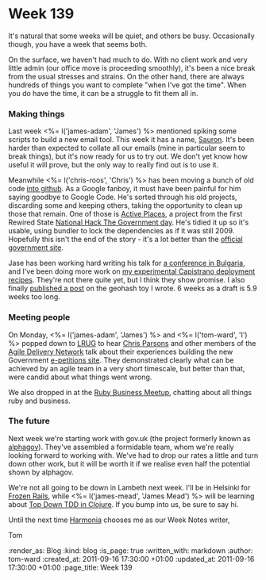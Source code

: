 Week 139
========

It's natural that some weeks will be quiet, and others be busy.  Occasionally though, you have a week that seems both.

On the surface, we haven't had much to do.  With no client work and very little admin (our office move is proceeding smoothly), it's been a nice break from the usual stresses and strains.  On the other hand, there are always hundreds of things you want to complete "when I've got the time".  When you do have the time, it can be a struggle to fit them all in.

### Making things

Last week <%= l('james-adam', 'James') %> mentioned spiking some scripts to build a new email tool.  This week it has a name, [Sauron](https://github.com/freerange/sauron).  It's been harder than expected to collate all our emails (mine in particular seem to break things), but it's now ready for us to try out.  We don't yet know how useful it will prove, but the only way to really find out is to use it.

Meanwhile <%= l('chris-roos', 'Chris') %> has been moving a bunch of old code [into github](https://github.com/chrisroos).  As a Google fanboy, it must have been painful for him saying goodbye to Google Code.  He's sorted through his old projects, discarding some and keeping others, taking the opportunity to clean up those that remain.  One of those is [Active Places](https://github.com/chrisroos/activeplaces), a project from the first Rewired State [National Hack The Government day](http://rewiredstate.org/events/hackthegovday).  He's tidied it up so it's usable, using bundler to lock the dependencies as if it was still 2009.  Hopefully this isn't the end of the story - it's a lot better than the [official government site](http://www.activeplaces.com/).

Jase has been working hard writing his talk for [a conference in Bulgaria](http://designday.netmag.bg/), and I've been doing more work on [my experimental Capistrano deployment recipes](https://github.com/tomafro/tomafro-deploy).  They're not there quite yet, but I think they show promise.  I also finally [published a post](http://tomafro.net/2011/09/a-small-toy-to-explore-geohashes) on the geohash toy I wrote.  6 weeks as a draft is 5.9 weeks too long.

### Meeting people

On Monday, <%= l('james-adam', 'James') %> and <%= l('tom-ward', 'I') %> popped down to [LRUG](http://lrug.org) to hear [Chris Parsons](http://chrismdp.github.com/) and other members of the [Agile Delivery Network](http://www.agiledelivery.net/) talk about their experiences building the new Government [e-petitions site](http://epetitions.direct.gov.uk/).  They demonstrated clearly what can be achieved by an agile team in a very short timescale, but better than that, were candid about what things went wrong.

We also dropped in at the [Ruby Business Meetup](http://www.meetup.com/Ruby-Business-UK/), chatting about all things ruby and business.

### The future

Next week we're starting work with gov.uk (the project formerly known as [alphagov](http://alpha.gov.uk/)).  They've assembled a formidable team, whom we're really looking forward to working with.  We've had to drop our rates a little and turn down other work, but it will be worth it if we realise even half the potential shown by alphagov.

We're not all going to be down in Lambeth next week.  I'll be in Helsinki for [Frozen Rails](https://frozenrails.eu/), while <%= l('james-mead', 'James Mead') %> will be learning about [Top Down TDD in Clojure](http://www.exampler.com/blog/2011/06/08/announcing-top-down-tdd-in-clojure-tour/).  If you bump into us, be sure to say hi.

Until the next time [Harmonia](https://github.com/freerange/harmonia) chooses me as our Week Notes writer,

Tom

:render_as: Blog
:kind: blog
:is_page: true
:written_with: markdown
:author: tom-ward
:created_at: 2011-09-16 17:30:00 +01:00
:updated_at: 2011-09-16 17:30:00 +01:00
:page_title: Week 139
